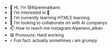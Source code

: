 - 👋 Hi, I’m @Alperenalkann
- 👀 I’m interested in 🎾
- 🌱 I’m currently learning  HTML5 learning 
- 💞️ I’m looking to collaborate on with Ai companys 
- 📫 How to reach me instagram:Alperenn_alkan
- 😄 Pronouns: Hard working 
- ⚡ Fun fact: actually sometimes ı am  grumpy

<!---
Alperenalkann/Alperenalkann is a ✨ special ✨ repository because its `README.md` (this file) appears on your GitHub profile.
You can click the Preview link to take a look at your changes.
--->
